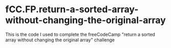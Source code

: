 # fCC.FP.return-a-sorted-array-without-changing-the-original-array
This is the code I used to complete the freeCodeCamp "return a sorted array without changing the original array" challenge

